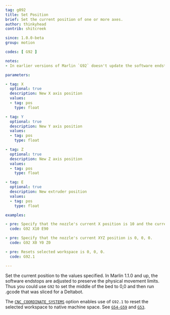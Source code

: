 ```yaml
---
tag: g092
title: Set Position
brief: Set the current position of one or more axes.
author: thinkyhead
contrib: shitcreek

since: 1.0.0-beta
group: motion

codes: [ G92 ]

notes:
- In earlier versions of Marlin `G92` doesn't update the software endstops, so it was unsupported to set coordinates outside these boundaries. In Marlin 1.1.0 and up, the physical boundaries are maintained. This means you can no longer use `G92` to move below the bed, for example.

parameters:

- tag: X
  optional: true
  description: New X axis position
  values:
  - tag: pos
    type: float

- tag: Y
  optional: true
  description: New Y axis position
  values:
  - tag: pos
    type: float

- tag: Z
  optional: true
  description: New Z axis position
  values:
  - tag: pos
    type: float

- tag: E
  optional: true
  description: New extruder position
  values:
  - tag: pos
    type: float

examples:

- pre: Specify that the nozzle's current X position is 10 and the current extruder position is 90.
  code: G92 X10 E90

- pre: Specify that the nozzle's current XYZ position is 0, 0, 0.
  code: G92 X0 Y0 Z0

- pre: Resets selected workspace is 0, 0, 0.
  code: G92.1

---
```


Set the current position to the values specified. In Marlin 1.1.0 and up, the software endstops are adjusted to preserve the physical movement limits. Thus you could use `G92` to set the middle of the bed to 0,0 and then run .gcode that was sliced for a Deltabot.

The [`CNC_COORDINATE_SYSTEMS`](/docs/gcode/G054-G059.html) option enables use of `G92.1` to reset the selected workspace to native machine space. See [`G54-G59`](/docs/gcode/G054-G059.html) and [`G53`](/docs/gcode/G053.html).
